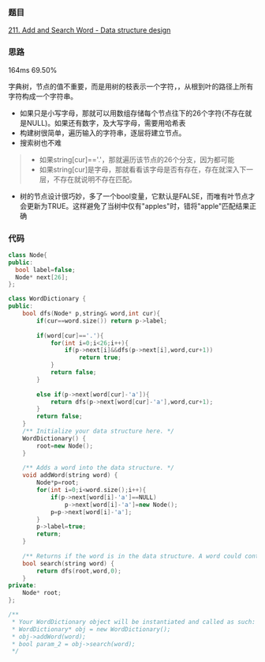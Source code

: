 ### 题目
[211. Add and Search Word - Data structure design](https://leetcode-cn.com/problems/add-and-search-word-data-structure-design/submissions/)
### 思路
164ms 69.50%

字典树，节点的值不重要，而是用树的枝表示一个字符，，从根到叶的路径上所有字符构成一个字符串。
+ 如果只是小写字母，那就可以用数组存储每个节点往下的26个字符(不存在就是NULL)。如果还有数字，及大写字母，需要用哈希表
+ 构建树很简单，遍历输入的字符串，逐层将建立节点。
+ 搜索树也不难
> + 如果string[cur]=='.'，那就遍历该节点的26个分支，因为都可能
> + 如果string[cur]是字母，那就看看该字母是否有存在，存在就深入下一层，不存在就说明不存在匹配。
+ 树的节点设计很巧妙，多了一个bool变量，它默认是FALSE，而唯有叶节点才会更新为TRUE。这样避免了当树中仅有"apples"时，错将"apple"匹配结果正确 
### 代码
```c++
class Node{
public:
  bool label=false;
  Node* next[26];  
};

class WordDictionary {
public:
    bool dfs(Node* p,string& word,int cur){
        if(cur==word.size()) return p->label;
        
        if(word[cur]=='.'){
            for(int i=0;i<26;i++){
                if(p->next[i]&&dfs(p->next[i],word,cur+1))
                    return true;
            }
            return false;
        }
        
        else if(p->next[word[cur]-'a']){
            return dfs(p->next[word[cur]-'a'],word,cur+1);
        }
        return false;
    }
    /** Initialize your data structure here. */
    WordDictionary() {
        root=new Node();
    }
    
    /** Adds a word into the data structure. */
    void addWord(string word) {
        Node*p=root;
        for(int i=0;i<word.size();i++){
            if(p->next[word[i]-'a']==NULL)
                p->next[word[i]-'a']=new Node();
            p=p->next[word[i]-'a'];
        }
        p->label=true;
        return;
    }
    
    /** Returns if the word is in the data structure. A word could contain the dot character '.' to represent any one letter. */
    bool search(string word) {
        return dfs(root,word,0);
    }
private:
    Node* root;
};

/**
 * Your WordDictionary object will be instantiated and called as such:
 * WordDictionary* obj = new WordDictionary();
 * obj->addWord(word);
 * bool param_2 = obj->search(word);
 */
```
